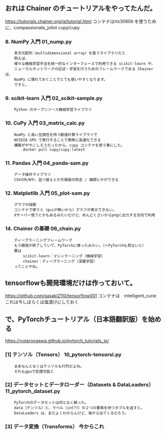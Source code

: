 ## おれは Chainer のチュートリアルをやってたんだ。
https://tutorials.chainer.org/ja/tutorial.html
コンテナはrtx3060ti を使うために、compassionate_joliot cupy/cupy

### 8. NumPy 入門        01_nump.py
        多次元配列（multidimensional array）を扱うライブラリだと
        例えば、
        様々な機械学習手法を統一的なインターフェースで利用できる scikit-learn や、
        ニューラルネットワークの記述・学習を行うためのフレームワークである Chainer は、
        NumPy に慣れておくことでとても使いやすくなります。
        ですと。

### 9. scikit-learn 入門 02_scikit-sample.py
        Python のオープンソース機械学習ライブラリ

### 10. CuPy 入門        03_matrix_calc.py
        NumPy と高い互換性を持つ数値計算ライブラリで
        NVIDIA GPU で実行することで簡単に高速化できる
        構築がややこしそうだったから、cupy コンテナを使う事にした。
            docker pull cupy/cupy:latest

### 11. Pandas 入門      04_panda-sam.py
        データ操作ライブラリ
        CSVのR/Wや、並べ替えとか欠損値の除去 / 補間とかができる

### 12. Matplotlib 入門  05_plot-sam.py 
        グラフの描画
        コンテナで使うと（guiが無いから）グラフが表示できない。
        Xサーバー使うとかもあるみたいだけど、めんどくさいからpngに出力する方向で利用

### 14. Chainer の基礎   06_chain.py
        ディープラーニングフレームワーク
        もう開発が終了していて、PyTorchに移ったみたい。（＝PyTorchも見ないと）
        要は
            scikit-learn：マシンラーニング（機械学習）
            chainer：ディープラーニング（深層学習）
        ってことやね。

## tensorflowも開発環境だけは作っておいて。
https://github.com/sasaki2110/tensorflow001
コンテナは　intelligent_curie
これは今しばらくは塩漬けにしておく

## で、PyTorchチュートリアル（日本語翻訳版）を始める
https://yutaroogawa.github.io/pytorch_tutorials_jp/

### [1] テンソル（Tensors） 10_pytorch-tensorsl.py
        まあなんとなくはテンソルも行列だよね。
        それもgpuで処理可能と

### [2] データセットとデータローダー（Datasets & DataLoaders） 11_pytorch_dataset.py
        PyTorchのデータセットは何となく解った。
        data（テンソル）と、ラベル（int??）の２つの要素を持つタプルを返すと。
        DataLoaders は、まだよくわからんけど、後から出てくるだろう。

### [3] データ変換（Transforms） 今からこれ
